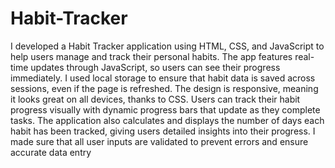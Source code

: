 # Habit-Tracker
I developed a Habit Tracker application using HTML, CSS, and JavaScript to help users manage and track their personal habits. The app features real-time updates through JavaScript, so users can see their progress immediately. I used local storage to ensure that habit data is saved across sessions, even if the page is refreshed. The design is responsive, meaning it looks great on all devices, thanks to CSS. Users can track their habit progress visually with dynamic progress bars that update as they complete tasks. The application also calculates and displays the number of days each habit has been tracked, giving users detailed insights into their progress. I made sure that all user inputs are validated to prevent errors and ensure accurate data entry
